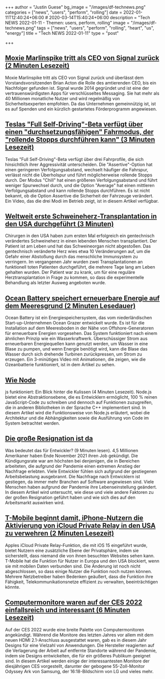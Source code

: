 +++
author = "Justin Guese"
bg_image = "/images/df-technews.png"
categories = ["news", "users", "perform", "rolling"]
date = 2022-01-11T12:40:24+06:00 # 2020-03-14T15:40:24+06:00
description = "Tech NEWS 2022-01-11 - Themen: users, perform, rolling"
image = "/images/df-technews.png"
tags = ["news", "users", "perform", "rolling", "heart", "us", "energy"]
title = "Tech NEWS 2022-01-11"
type = "post"

+++

## [Moxie Marlinspike tritt als CEO von Signal zurück (2 Minuten Lesezeit)](https://www.theverge.com/2022/1/10/22876891/signal-ceo-steps-down-moxie-marlinspike-encryption-cryptocurrency?scrolla=5eb6d68b7fedc32c19ef33b4)

 Moxie Marlinspike tritt als CEO von Signal zurück und überlässt dem Vorstandsvorsitzenden Brian Acton die Rolle des amtierenden CEO, bis ein Nachfolger gefunden ist. Signal wurde 2014 gegründet und ist eine der vertrauenswürdigsten Apps für verschlüsseltes Messaging. Sie hat mehr als 40 Millionen monatliche Nutzer und wird regelmäßig von Sicherheitsexperten empfohlen. Da das Unternehmen gemeinnützig ist, ist es auf Spenden und ein kürzlich gestartetes Förderprogramm angewiesen.

## [Teslas "Full Self-Driving"-Beta verfügt über einen "durchsetzungsfähigen" Fahrmodus, der "rollende Stopps durchführen kann" (3 Minuten Lesezeit)](https://www.theverge.com/2022/1/9/22875382/tesla-full-self-driving-beta-assertive-profile)

 Teslas "Full Self-Driving"-Beta verfügt über drei Fahrprofile, die sich hinsichtlich ihrer Aggressivität unterscheiden. Die "Assertive"-Option hat einen geringeren Verfolgungsabstand, wechselt häufiger die Fahrspur, verlässt nicht die Überholspur und führt möglicherweise rollende Stopps durch. Der Modus "Chill" hat einen größeren Verfolgungsabstand und führt weniger Spurwechsel durch, und die Option "Average" hat einen mittleren Verfolgungsabstand und kann rollende Stopps durchführen. Es ist nicht bekannt, ob die Option Assertive die Sicherheit der Fahrzeuge verändert. Ein Video, das die drei Modi im Betrieb zeigt, ist in diesem Artikel verfügbar.

## [Weltweit erste Schweineherz-Transplantation in den USA durchgeführt (3 Minuten)](https://newatlas.com/medical/world-first-pig-human-heart-transplant/)

 Chirurgen in den USA haben zum ersten Mal erfolgreich ein gentechnisch verändertes Schweineherz in einen lebenden Menschen transplantiert. Der Patient ist am Leben und hat das Schweineorgan nicht abgestoßen. Das gentechnisch veränderte Herz wies etwa 10 Veränderungen auf, um die Gefahr einer Abstoßung durch das menschliche Immunsystem zu verringern. Im vergangenen Jahr wurden zwei Transplantationen an funktionell toten Patienten durchgeführt, die mehrere Tage lang am Leben gehalten wurden. Der Patient war zu krank, um für eine reguläre Herztransplantation in Frage zu kommen, so dass die experimentelle Behandlung als letzter Ausweg angeboten wurde.

## [Ocean Battery speichert erneuerbare Energie auf dem Meeresgrund (2 Minuten Lesedauer)](https://newatlas.com/energy/ocean-battery-renewable-energy-storage/)

 Ocean Battery ist ein Energiespeichersystem, das vom niederländischen Start-up-Unternehmen Ocean Grazer entwickelt wurde. Es ist für die Installation auf dem Meeresboden in der Nähe von Offshore-Generatoren für erneuerbare Energien vorgesehen. Das System funktioniert nach einem ähnlichen Prinzip wie ein Wasserkraftwerk. Überschüssiger Strom aus erneuerbaren Energiequellen kann genutzt werden, um Wasser in eine Blase zu pumpen, und wenn Energie benötigt wird, kann die Blase das Wasser durch sich drehende Turbinen zurückpressen, um Strom zu erzeugen. Ein 3-minütiges Video mit Animationen, die zeigen, wie die Ozeanbatterie funktioniert, ist in dem Artikel zu sehen.

## [Wie Node](https://levelup.gitconnected.com/how-node-js-works-a-look-behind-the-scenes-149b0fccba92)

js funktioniert: Ein Blick hinter die Kulissen (4 Minuten Lesezeit). Node.js bietet eine Abstraktionsebene, die es Entwicklern ermöglicht, 100 % reinen JavaScript-Code zu schreiben und dennoch auf Funktionen zuzugreifen, die in anderen Bibliotheken in der Sprache C++ implementiert sind. In diesem Artikel wird die Funktionsweise von Node.js erläutert, wobei die Architektur und die Abhängigkeiten sowie die Ausführung von Code im System betrachtet werden.

## [Die große Resignation ist da](https://stackoverflow.blog/2022/01/10/the-great-resignation-is-here-what-does-that-mean-for-developers/)

 Was bedeutet das für Entwickler? (9 Minuten lesen). 4,5 Millionen Amerikaner haben Ende November 2021 ihren Job gekündigt. Die Kündigungsrate war am höchsten bei denjenigen, die in Bereichen arbeiteten, die aufgrund der Pandemie einen extremen Anstieg der Nachfrage erlebten. Viele Entwickler fühlen sich aufgrund der gestiegenen Arbeitsbelastung ausgebrannt. Die Nachfrage nach Entwicklern ist gestiegen, da immer mehr Branchen auf Software angewiesen sind. Viele Menschen haben aufgrund der Pandemie ihre Lebenseinstellung geändert. In diesem Artikel wird untersucht, wie diese und viele andere Faktoren zu der großen Resignation geführt haben und wie sich dies auf den Arbeitsmarkt auswirken wird.

## [T-Mobile beginnt damit, iPhone-Nutzern die Aktivierung von iCloud Private Relay in den USA zu verwehren (2 Minuten Lesezeit)](https://9to5mac.com/2022/01/10/t-mobile-block-icloud-private-relay/)

 Apples iCloud Private Relay-Funktion, die mit iOS 15 eingeführt wurde, bietet Nutzern eine zusätzliche Ebene der Privatsphäre, indem sie sicherstellt, dass niemand die von ihnen besuchten Websites sehen kann. T-Mobile hat die Funktion für Nutzer in Europa und den USA blockiert, wenn sie mit mobilen Daten verbunden sind. Die Änderung ist noch nicht abgeschlossen, so dass einige Nutzer die Funktion noch nutzen können. Mehrere Netzbetreiber haben Bedenken geäußert, dass die Funktion ihre Fähigkeit, Telekommunikationsnetze effizient zu verwalten, beeinträchtigen könnte.

## [Computermonitore waren auf der CES 2022 einfallsreich und interessant (6 Minuten Lesezeit)](https://www.theverge.com/22871890/computer-monitors-ces-2022-lg-samsung-asus-alienware-oled-qd-mini-led-ark)

 Auf der CES 2022 wurde eine breite Palette von Computermonitoren angekündigt. Während die Monitore des letzten Jahres vor allem mit dem neuen HDMI 2.1-Anschluss ausgestattet waren, gab es in diesem Jahr Designs für eine Vielzahl von Anwendungen. Die Hersteller reagierten auf die Verlagerung der Arbeit auf entfernte Standorte während der Pandemie, indem sie Designs entwickelten, die für ein größeres Publikum geeignet sind. In diesem Artikel werden einige der interessantesten Monitore der diesjährigen CES vorgestellt, darunter der gebogene 55-Zoll-Monitor Odyssey Ark von Samsung, der 16:18-Bildschirm von LG und vieles mehr.

